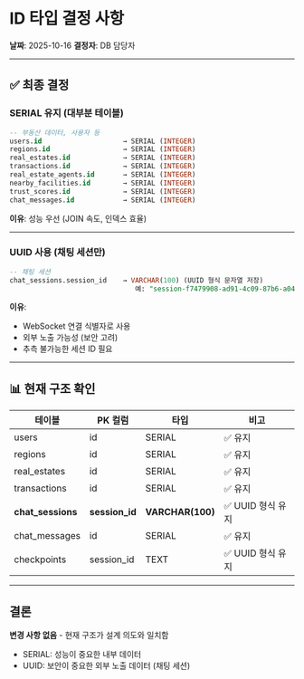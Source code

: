 # ID 타입 결정 사항

**날짜**: 2025-10-16
**결정자**: DB 담당자

---

## ✅ 최종 결정

### SERIAL 유지 (대부분 테이블)
```sql
-- 부동산 데이터, 사용자 등
users.id                    → SERIAL (INTEGER)
regions.id                  → SERIAL (INTEGER)
real_estates.id             → SERIAL (INTEGER)
transactions.id             → SERIAL (INTEGER)
real_estate_agents.id       → SERIAL (INTEGER)
nearby_facilities.id        → SERIAL (INTEGER)
trust_scores.id             → SERIAL (INTEGER)
chat_messages.id            → SERIAL (INTEGER)
```

**이유**: 성능 우선 (JOIN 속도, 인덱스 효율)

---

### UUID 사용 (채팅 세션만)
```sql
-- 채팅 세션
chat_sessions.session_id    → VARCHAR(100) (UUID 형식 문자열 저장)
                               예: "session-f7479908-ad91-4c09-87b6-a0404eea7412"
```

**이유**:
- WebSocket 연결 식별자로 사용
- 외부 노출 가능성 (보안 고려)
- 추측 불가능한 세션 ID 필요

---

## 📊 현재 구조 확인

| 테이블 | PK 컬럼 | 타입 | 비고 |
|--------|---------|------|------|
| users | id | SERIAL | ✅ 유지 |
| regions | id | SERIAL | ✅ 유지 |
| real_estates | id | SERIAL | ✅ 유지 |
| transactions | id | SERIAL | ✅ 유지 |
| **chat_sessions** | **session_id** | **VARCHAR(100)** | ✅ UUID 형식 유지 |
| chat_messages | id | SERIAL | ✅ 유지 |
| checkpoints | session_id | TEXT | ✅ UUID 형식 유지 |

---

## 결론

**변경 사항 없음** - 현재 구조가 설계 의도와 일치함

- SERIAL: 성능이 중요한 내부 데이터
- UUID: 보안이 중요한 외부 노출 데이터 (채팅 세션)
